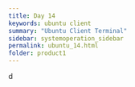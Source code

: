 ```yaml
---
title: Day 14
keywords: ubuntu client
summary: "Ubuntu Client Terminal"
sidebar: systemoperation_sidebar
permalink: ubuntu_14.html
folder: product1
---
```


d
